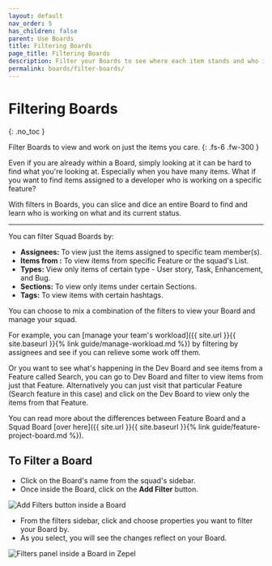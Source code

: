 ```yaml
---
layout: default
nav_order: 5
has_children: false
parent: Use Boards
title: Filtering Boards
page_title: Filtering Boards
description: Filter your Boards to see where each item stands and who is working on what to manage workload
permalink: boards/filter-boards/
---
```

# Filtering Boards
{: .no_toc }

Filter Boards to view and work on just the items you care.
{: .fs-6 .fw-300 }

Even if you are already within a Board, simply looking at it can be hard to find what you're looking at. Especially when you have many items. What if you want to find items assigned to a developer who is working on a specific feature? 

With filters in Boards, you can slice and dice an entire Board to find and learn who is working on what and its current status.

---

You can filter Squad Boards by:

* **Assignees:** To view just the items assigned to specific team member(s).
* **Items from :** To view items from specific Feature or the squad's List.
* **Types:** View only items of certain type - User story, Task, Enhancement, and Bug.
* **Sections:** To view only items under certain Sections.
* **Tags:** To view items with certain hashtags.

You can choose to mix a combination of the filters to view your Board and manage your squad. 

For example, you can [manage your team's workload]({{ site.url }}{{ site.baseurl }}{% link guide/manage-workload.md %}) by filtering by assignees and see if you can relieve some work off them.

Or you want to see what's happening in the Dev Board and see items from a Feature called Search, you can go to Dev Board and filter to view items from just that Feature. Alternatively you can just visit that particular Feature (Search feature in this case) and click on the Dev Board to view only the items from that Feature.

You can read more about the differences between Feature Board and a Squad Board [over here]({{ site.url }}{{ site.baseurl }}{% link guide/feature-project-board.md %}).

## To Filter a Board
- Click on the Board's name from the squad's sidebar.
- Once inside the Board, click on the __Add Filter__ button.

![Add Filters button inside a Board](/guide/assets/uploads/zepel-boards-add-filters-button.png "Click on Add Filters button")

- From the filters sidebar, click and choose properties you want to filter your Board by.
- As you select, you will see the changes reflect on your Board.

![Filters panel inside a Board in Zepel](/guide/assets/uploads/zepel-boards-filters.png "Board's Filter panel")